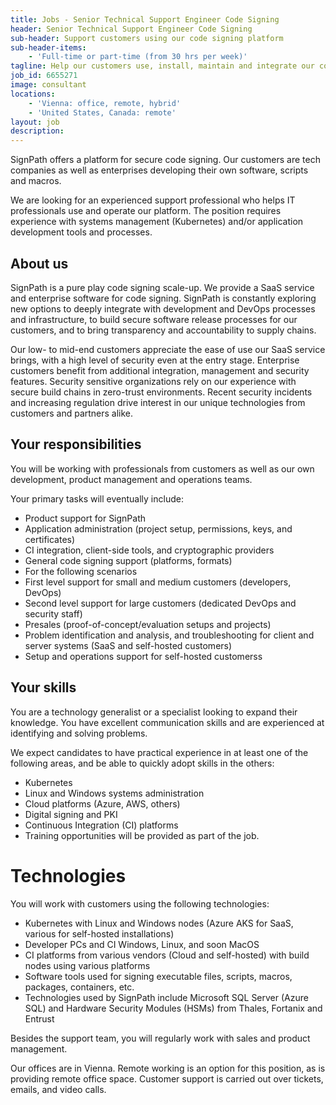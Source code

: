 ```yaml
---
title: Jobs - Senior Technical Support Engineer Code Signing
header: Senior Technical Support Engineer Code Signing
sub-header: Support customers using our code signing platform 
sub-header-items:
    - 'Full-time or part-time (from 30 hrs per week)'
tagline: Help our customers use, install, maintain and integrate our code signing platform (Cloud and self-hosted)
job_id: 6655271
image: consultant
locations: 
    - 'Vienna: office, remote, hybrid'
    - 'United States, Canada: remote'
layout: job
description:
---
```


SignPath offers a platform for secure code signing. Our customers are tech companies as well as enterprises developing their own software, scripts and macros. 

We are looking for an experienced support professional who helps IT professionals use and operate our platform. The position requires experience with systems management (Kubernetes) and/or application development tools and processes.

## About us

SignPath is a pure play code signing scale-up. We provide a SaaS service and enterprise software for code signing. SignPath is constantly exploring new options to deeply integrate with development and DevOps processes and infrastructure, to build secure software release processes for our customers, and to bring transparency and accountability to supply chains.

Our low- to mid-end customers appreciate the ease of use our SaaS service brings, with a high level of security even at the entry stage. Enterprise customers benefit from additional integration, management and security features. Security sensitive organizations rely on our experience with secure build chains in zero-trust environments. Recent security incidents and increasing regulation drive interest in our unique technologies from customers and partners alike.

## Your responsibilities

You will be working with professionals from customers as well as our own development, product management and operations teams.

Your primary tasks will eventually include:

* Product support for SignPath
* Application administration (project setup, permissions, keys, and certificates)
* CI integration, client-side tools, and cryptographic providers
* General code signing support (platforms, formats)
* For the following scenarios
* First level support for small and medium customers (developers, DevOps)
* Second level support for large customers (dedicated DevOps and security staff)
* Presales (proof-of-concept/evaluation setups and projects)
* Problem identification and analysis, and troubleshooting for client and server systems (SaaS and self-hosted customers)
* Setup and operations support for self-hosted customerss

## Your skills

You are a technology generalist or a specialist looking to expand their knowledge. You have excellent communication skills and are experienced at identifying and solving problems.

We expect candidates to have practical experience in at least one of the following areas, and be able to quickly adopt skills in the others:

* Kubernetes 
* Linux and Windows systems administration
* Cloud platforms (Azure, AWS, others)
* Digital signing and PKI
* Continuous Integration (CI) platforms
* Training opportunities will be provided as part of the job.

# Technologies

You will work with customers using the following technologies:

* Kubernetes with Linux and Windows nodes (Azure AKS for SaaS, various for self-hosted installations)
* Developer PCs and CI Windows, Linux, and soon MacOS
* CI platforms from various vendors (Cloud and self-hosted) with build nodes using various platforms
* Software tools used for signing executable files, scripts, macros, packages, containers, etc.
* Technologies used by SignPath include Microsoft SQL Server (Azure SQL) and Hardware Security Modules (HSMs) from Thales, Fortanix and Entrust

Besides the support team, you will regularly work with sales and product management. 

Our offices are in Vienna. Remote working is an option for this position, as is providing remote office space. Customer support is carried out over tickets, emails, and video calls.
